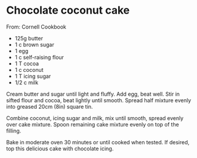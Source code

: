 # Chocolate coconut cake
From: Cornell Cookbook

* 125g butter
* 1 c brown sugar
* 1 egg
* 1 c self-raising flour
* 1 T cocoa
* 1 c coconut
* 1 T icing sugar
* 1/2 c milk

Cream butter and sugar until light and fluffy.  Add egg, beat well.  Stir  in sifted flour and cocoa, beat lightly until smooth.  Spread half mixture evenly into greased 20cm (8in) square tin.

Combine coconut, icing sugar and milk, mix until smooth, spread evenly over cake mixture.  Spoon remaining cake mixture evenly  on top of the filling.  

Bake in moderate oven 30 minutes or until cooked when tested.  If desired, top this delicious cake with chocolate icing.

